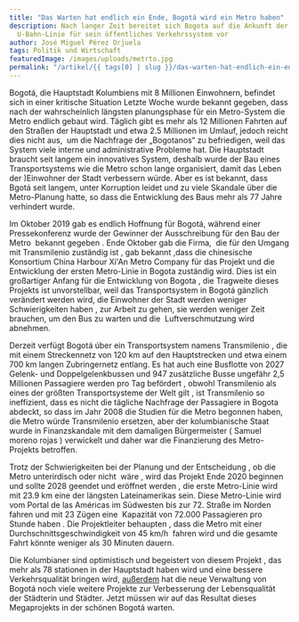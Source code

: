 ```yaml
---
title: "Das Warten hat endlich ein Ende, Bogotá wird ein Metro haben"
description: Nach langer Zeit bereitet sich Bogota auf die Ankunft der ersten
  U-Bahn-Linie für sein öffentliches Verkehrssystem vor
author: José Miguel Pérez Orjuela
tags: Politik und Wirtschaft
featuredImage: /images/uploads/metrto.jpg
permalink: "/artikel/{{ tags[0] | slug }}/das-warten-hat-endlich-ein-ende-bogota-wird-ein-metro-haben/index.html"
---
```


<!--StartFragment-->

Bogotá, die Hauptstadt Kolumbiens mit 8 Millionen Einwohnern, befindet sich in einer kritische Situation Letzte Woche wurde bekannt gegeben, dass nach der wahrscheinlich längsten planungsphase für ein Metro-System die Metro endlich gebaut wird. Täglich gibt es mehr als 12 Millionen Fahrten auf den Straßen der Hauptstadt und etwa 2.5 Millionen im Umlauf, jedoch reicht dies nicht aus,  um die Nachfrage der „Bogotanos“ zu befriedigen, weil das System viele interne und administrative Probleme hat. Die Hauptstadt braucht seit langem ein innovatives System, deshalb wurde der Bau eines Transportsystems wie die Metro schon lange organisiert, damit das Leben der )Einwohner der Stadt verbessern würde. Aber es ist bekannt, dass Bgotá seit langem, unter Korruption leidet und zu viele Skandale über die Metro-Planung hatte, so dass die Entwicklung des Baus mehr als 77 Jahre verhindert wurde.

Im Oktober 2019 gab es endlich Hoffnung für Bogotá, während einer Pressekonferenz wurde der Gewinner der Ausschreibung für den Bau der Metro  bekannt gegeben . Ende Oktober gab die Firma,  die für den Umgang mit Transmilenio zuständig ist , gab bekannt ,dass die chinesische Konsortium China Harbour Xi'An Metro Company für das Projekt und die Entwicklung der ersten Metro-Linie in Bogota zuständig wird. Dies ist ein großartiger Anfang für die Entwicklung von Bogota , die Tragweite dieses Projekts ist unvorstellbar, weil das Transportsystem in Bogotá gänzlich verändert werden wird, die Einwohner der Stadt werden weniger Schwierigkeiten haben , zur Arbeit zu gehen, sie werden weniger Zeit brauchen, um den Bus zu warten und die  Luftverschmutzung wird abnehmen.

Derzeit verfügt Bogotá úber ein Transportsystem namens Transmilenio , die mit einem Streckennetz von 120 km auf den Hauptstrecken und etwa einem 700 km langen Zubringernetz entlang. Es hat auch eine Busflotte von 2027 Gelenk- und Doppelgelenkbussen und 947 zusätzliche Busse ungefähr 2,5 Millionen Passagiere werden pro Tag befördert , obwohl Transmilenio als eines der größten Transportsysteme der Welt gilt , ist Transmilenio so ineffizient, dass es nicht die tägliche Nachfrage der Passagiere in Bogota abdeckt, so dass im Jahr 2008 die Studien für die Metro begonnen haben, die Metro würde Transmilenio ersetzen, aber der kolumbianische Staat wurde in Finanzskandale mit dem damaligen Bürgermeister ( Samuel moreno rojas ) verwickelt und daher war die Finanzierung des Metro-Projekts betroffen.

Trotz der Schwierigkeiten bei der Planung und der Entscheidung , ob die Metro unterirdisch oder nicht  wäre , wird das Projekt Ende 2020 beginnen und sollte 2028 geendet und eröffnet werden , die erste Metro-Linie wird mit 23.9 km eine der längsten Lateinamerikas sein. Diese Metro-Linie wird vom Portal de las Américas im Südwesten bis zur 72. Straße im Norden fahren und mit 23 Zügen eine  Kapazität von 72.000 Passagieren pro Stunde haben . Die Projektleiter behaupten , dass die Metro mit einer Durchschnittsgeschwindigkeit von 45 km/h  fahren wird und die gesamte Fahrt könnte weniger als 30 Minuten dauern.

Die Kolumbianer sind optimistisch und begeistert von diesem Projekt , das mehr als 78 stationen in der Hauptstadt haben wird und eine bessere Verkehrsqualität bringen wird, [außerdem](https://es.pons.com/traducci%C3%B3n/alem%C3%A1n-espa%C3%B1ol/au%C3%9Ferdem) hat die neue Verwaltung von Bogotá noch viele weitere Projekte zur Verbesserung der Lebensqualität der Städterin und Städter. Jetzt müssen wir auf das Resultat dieses Megaprojekts in der schönen Bogotá warten.

<!--EndFragment-->
